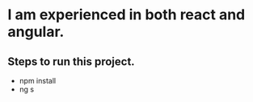 # I am experienced in both react and angular.

## Steps to run this project.
- npm install
- ng s
  
